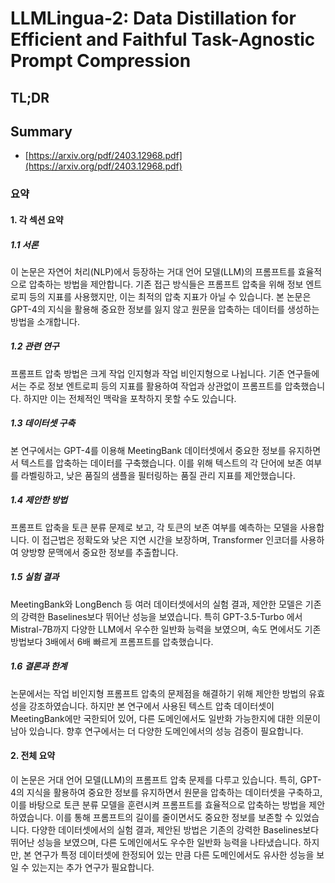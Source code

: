 # LLMLingua-2: Data Distillation for Efficient and Faithful Task-Agnostic Prompt Compression
## TL;DR
## Summary
- [https://arxiv.org/pdf/2403.12968.pdf](https://arxiv.org/pdf/2403.12968.pdf)

### 요약

#### 1. 각 섹션 요약

##### 1.1 서론
이 논문은 자연어 처리(NLP)에서 등장하는 거대 언어 모델(LLM)의 프롬프트를 효율적으로 압축하는 방법을 제안합니다. 기존 접근 방식들은 프롬프트 압축을 위해 정보 엔트로피 등의 지표를 사용했지만, 이는 최적의 압축 지표가 아닐 수 있습니다. 본 논문은 GPT-4의 지식을 활용해 중요한 정보를 잃지 않고 원문을 압축하는 데이터를 생성하는 방법을 소개합니다.

##### 1.2 관련 연구
프롬프트 압축 방법은 크게 작업 인지형과 작업 비인지형으로 나뉩니다. 기존 연구들에서는 주로 정보 엔트로피 등의 지표를 활용하여 작업과 상관없이 프롬프트를 압축했습니다. 하지만 이는 전체적인 맥락을 포착하지 못할 수도 있습니다.

##### 1.3 데이터셋 구축
본 연구에서는 GPT-4를 이용해 MeetingBank 데이터셋에서 중요한 정보를 유지하면서 텍스트를 압축하는 데이터를 구축했습니다. 이를 위해 텍스트의 각 단어에 보존 여부를 라벨링하고, 낮은 품질의 샘플을 필터링하는 품질 관리 지표를 제안했습니다.

##### 1.4 제안한 방법
프롬프트 압축을 토큰 분류 문제로 보고, 각 토큰의 보존 여부를 예측하는 모델을 사용합니다. 이 접근법은 정확도와 낮은 지연 시간을 보장하며, Transformer 인코더를 사용하여 양방향 문맥에서 중요한 정보를 추출합니다.

##### 1.5 실험 결과
MeetingBank와 LongBench 등 여러 데이터셋에서의 실험 결과, 제안한 모델은 기존의 강력한 Baselines보다 뛰어난 성능을 보였습니다. 특히 GPT-3.5-Turbo 에서 Mistral-7B까지 다양한 LLM에서 우수한 일반화 능력을 보였으며, 속도 면에서도 기존 방법보다 3배에서 6배 빠르게 프롬프트를 압축했습니다.

##### 1.6 결론과 한계
논문에서는 작업 비인지형 프롬프트 압축의 문제점을 해결하기 위해 제안한 방법의 유효성을 강조하였습니다. 하지만 본 연구에서 사용된 텍스트 압축 데이터셋이 MeetingBank에만 국한되어 있어, 다른 도메인에서도 일반화 가능한지에 대한 의문이 남아 있습니다. 향후 연구에서는 더 다양한 도메인에서의 성능 검증이 필요합니다.

#### 2. 전체 요약
이 논문은 거대 언어 모델(LLM)의 프롬프트 압축 문제를 다루고 있습니다. 특히, GPT-4의 지식을 활용하여 중요한 정보를 유지하면서 원문을 압축하는 데이터셋을 구축하고, 이를 바탕으로 토큰 분류 모델을 훈련시켜 프롬프트를 효율적으로 압축하는 방법을 제안하였습니다. 이를 통해 프롬프트의 길이를 줄이면서도 중요한 정보를 보존할 수 있었습니다. 다양한 데이터셋에서의 실험 결과, 제안된 방법은 기존의 강력한 Baselines보다 뛰어난 성능을 보였으며, 다른 도메인에서도 우수한 일반화 능력을 나타냈습니다. 하지만, 본 연구가 특정 데이터셋에 한정되어 있는 만큼 다른 도메인에서도 유사한 성능을 보일 수 있는지는 추가 연구가 필요합니다.